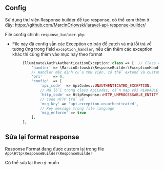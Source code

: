 ## Config

Sử dụng thư viện Response builder để tạo response, có thể xem thêm ở đây: https://github.com/MarcinOrlowski/laravel-api-response-builder/

File config chính: `response_builder.php`
- File này đã config sẵn các Exception cơ bản để catch và mã lỗi trả về tương ứng trong field `exception_handler`, nếu cần thêm các exception khác thì cũng thêm vào mục này theo format
```php
        Illuminate\Auth\AuthenticationException::class => [  // Class của exception
            'handler' => \MarcinOrlowski\ResponseBuilder\ExceptionHandlers\DefaultExceptionHandler::class,
            // Handler mặc định của thư viện, có thể extend và custom lại theo ý muốn
            'pri'     => 0,
            'config'  => [
                'api_code'  => ApiCodes::UNAUTHENTICATED_EXCEPTION,
                // Mã lỗi trong class ApiCodes, cần map với READABLE_CODE_MAP nếu muốn trả về API dạng text 
                'http_code' => HttpResponse::HTTP_UNPROCESSABLE_ENTITY,
                // Code HTTP trả về
                'msg_key' => 'api.exception.unauthenticated',
                // Key message trong file language
                'msg_enforce' => true
            ],
        ], 
```

## Sửa lại format response

Response Format đang được custom lại trong file `App\Http\ResponseBuilder\ResponseBuilder`

Có thể sửa lại theo ý muốn
